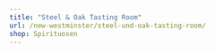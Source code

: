 ```yaml
---
title: "Steel & Oak Tasting Room"
url: /new-westminster/steel-und-oak-tasting-room/
shop: Spirituosen
---
```

